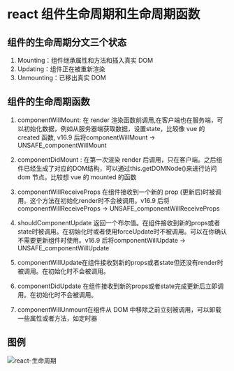 # react 组件生命周期和生命周期函数

## 组件的生命周期分文三个状态
1. Mounting：组件继承属性和方法和插入真实 DOM
2. Updating：组件正在被重新渲染
3. Unmounting：已移出真实 DOM

## 组件的生命周期函数
1. componentWillMount: 在 render 渲染函数前调用,在客户端也在服务端，可以初始化数据，例如从服务器端获取数据，设置state，比较像 vue 的 created 函数, v16.9 后将componentWillMount → UNSAFE_componentWillMount

2. componentDidMount : 在第一次渲染 render 后调用，只在客户端。之后组件已经生成了对应的DOM结构，可以通过this.getDOMNode()来进行访问 dom 节点。比较想 vue 的 mounted 的函数

3. componentWillReceiveProps 在组件接收到一个新的 prop (更新后)时被调用。这个方法在初始化render时不会被调用。v16.9 后将componentWillReceiveProps → UNSAFE_componentWillReceiveProps

4. shouldComponentUpdate 返回一个布尔值。在组件接收到新的props或者state时被调用。在初始化时或者使用forceUpdate时不被调用。可以在你确认不需要更新组件时使用。v16.9 后将componentWillUpdate → UNSAFE_componentWillUpdate

5. componentWillUpdate在组件接收到新的props或者state但还没有render时被调用。在初始化时不会被调用。

6. componentDidUpdate 在组件接收到新的props或者state完成更新后立即调用。在初始化时不会被调用。

7. componentWillUnmount在组件从 DOM 中移除之前立刻被调用，可以卸载一些属性或者方法，如定时器

## 图例
![react-生命周期](https://tomz-1253937763.cos.ap-guangzhou.myqcloud.com/img/202001/react_timg_line.png)